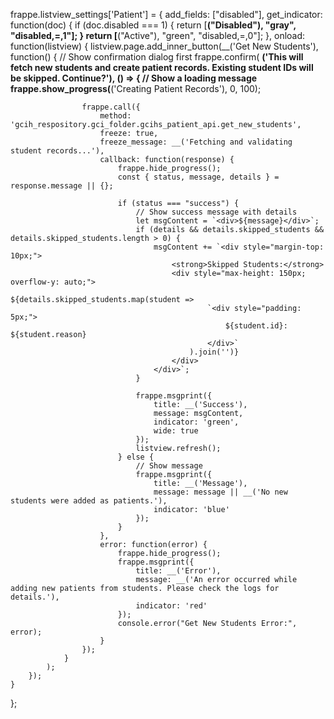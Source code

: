frappe.listview_settings['Patient'] = {
    add_fields: ["disabled"],
    get_indicator: function(doc) {
        if (doc.disabled === 1) {
            return [__("Disabled"), "gray", "disabled,=,1"];
        }
        return [__("Active"), "green", "disabled,=,0"];
    },
    onload: function(listview) {
        listview.page.add_inner_button(__('Get New Students'), function() {
            // Show confirmation dialog first
            frappe.confirm(
                __('This will fetch new students and create patient records. Existing student IDs will be skipped. Continue?'),
                () => {
                    // Show a loading message
                    frappe.show_progress(__('Creating Patient Records'), 0, 100);

                    frappe.call({
                        method: 'gcih_respository.gci_folder.gcihs_patient_api.get_new_students',
                        freeze: true,
                        freeze_message: __('Fetching and validating student records...'),
                        callback: function(response) {
                            frappe.hide_progress();
                            const { status, message, details } = response.message || {};
                            
                            if (status === "success") {
                                // Show success message with details
                                let msgContent = `<div>${message}</div>`;
                                if (details && details.skipped_students && details.skipped_students.length > 0) {
                                    msgContent += `<div style="margin-top: 10px;">
                                        <strong>Skipped Students:</strong>
                                        <div style="max-height: 150px; overflow-y: auto;">
                                            ${details.skipped_students.map(student => 
                                                `<div style="padding: 5px;">
                                                    ${student.id}: ${student.reason}
                                                </div>`
                                            ).join('')}
                                        </div>
                                    </div>`;
                                }

                                frappe.msgprint({
                                    title: __('Success'),
                                    message: msgContent,
                                    indicator: 'green',
                                    wide: true
                                });
                                listview.refresh();
                            } else {
                                // Show message
                                frappe.msgprint({
                                    title: __('Message'),
                                    message: message || __('No new students were added as patients.'),
                                    indicator: 'blue'
                                });
                            }
                        },
                        error: function(error) {
                            frappe.hide_progress();
                            frappe.msgprint({
                                title: __('Error'),
                                message: __('An error occurred while adding new patients from students. Please check the logs for details.'),
                                indicator: 'red'
                            });
                            console.error("Get New Students Error:", error);
                        }
                    });
                }
            );
        });
    }
};
